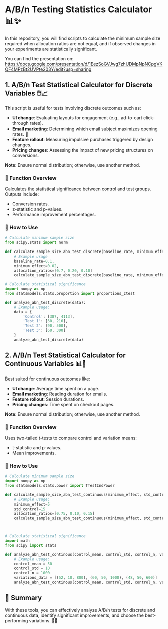 
# A/B/n Testing Statistics Calculator 📊✨

In this repository, you will find scripts to calculate the minimum sample size required when allocation ratios are not equal, and if observed changes in your experiments are statistically significant.

You can find the presentation on: https://docs.google.com/presentation/d/1EezSoGVJwg7zhUDMpNpNCpgVKQF4MPzBt2UVPte203Y/edit?usp=sharing

## 1. **A/B/n Test Statistical Calculator for Discrete Variables** 🖱️📈

This script is useful for tests involving discrete outcomes such as:
- **UI change**: Evaluating layouts for engagement (e.g., ad-to-cart click-through rates).
- **Email marketing**: Determining which email subject maximizes opening rates. 📧
- **Feature rollout**: Measuring impulsive purchases triggered by design changes.
- **Pricing changes**: Assessing the impact of new pricing structures on conversions.

**Note**: Ensure normal distribution; otherwise, use another method.

### 🚀 Function Overview
Calculates the statistical significance between control and test groups. Outputs include:
- Conversion rates.
- z-statistic and p-values.
- Performance improvement percentages.

### 🔧 How to Use
```python
# Calculate minimum sample size
from scipy.stats import norm

def calculate_sample_size_abn_test_discrete(baseline_rate, minimum_effect, allocation_ratios, alpha=0.05, power=0.8):
    # Example usage
    baseline_rate=0.1,
    minimum_effect=0.02,
    allocation_ratios=[0.7, 0.20, 0.10]
    calculate_sample_size_abn_test_discrete(baseline_rate, minimum_effect, allocation_ratios, alpha, power)

# Calculate statistical significance
import numpy as np
from statsmodels.stats.proportion import proportions_ztest

def analyze_abn_test_discrete(data):
    # Example usage:
    data = {
        'Control': [387, 4113], 
        'Test 1': [30, 216],
        'Test 2': [90, 500],
        'Test 3': [60, 300]
    }
    analyze_abn_test_discrete(data)
```

## 2. **A/B/n Test Statistical Calculator for Continuous Variables** 📊📏

Best suited for continuous outcomes like:
- **UI change**: Average time spent on a page.
- **Email marketing**: Reading duration for emails.
- **Feature rollout**: Session durations.
- **Pricing changes**: Time spent on checkout pages.

**Note**: Ensure normal distribution; otherwise, use another method.

### 🚀 Function Overview
Uses two-tailed t-tests to compare control and variation means:
- t-statistic and p-values.
- Mean improvements.

### 🔧 How to Use
```python
# Calculate minimum sample size
import numpy as np
from statsmodels.stats.power import TTestIndPower

def calculate_sample_size_abn_test_continuous(minimum_effect, std_control, allocation_ratios, alpha=0.05, power=0.8):
    # Example usage:
    minimum_effect=5
    std_control=15
    allocation_ratios=[0.75, 0.10, 0.15]
    calculate_sample_size_abn_test_continuous(minimum_effect, std_control, allocation_ratios, alpha, power)



# Calculate statistical significance
import math
from scipy import stats

def analyze_abn_test_continous(control_mean, control_std, control_n, variations_data):
    # Example usage:
    control_mean = 50
    control_std = 10
    control_n = 1000
    variations_data = [(52, 10, 800), (60, 50, 1000), (48, 50, 600)]
    analyze_abn_test_continous(control_mean, control_std, control_n, variations_data)
```

## 🏁 Summary
With these tools, you can effectively analyze A/B/n tests for discrete and continuous data, identify significant improvements, and choose the best-performing variations. 🚀✨
